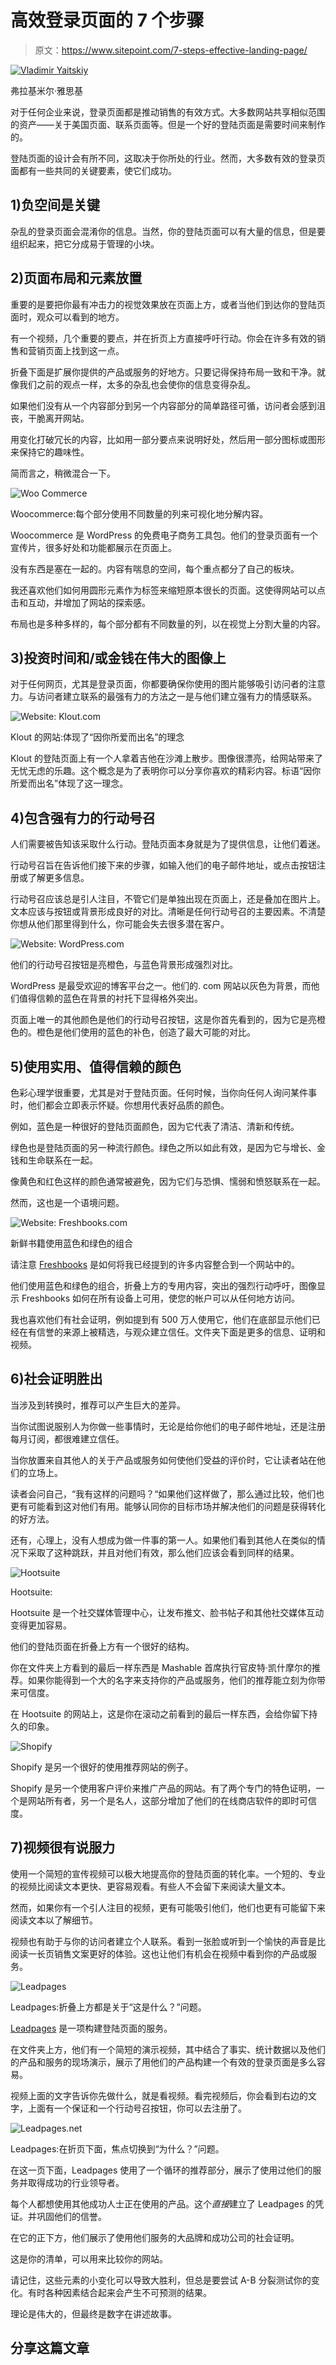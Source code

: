 # 高效登录页面的 7 个步骤

> 原文：<https://www.sitepoint.com/7-steps-effective-landing-page/>

[![Vladimir Yaitskiy](img/89462d59339ad1eeefe437beb0763a3c.png)](http://www.flickr.com/photos/kronny/8011274458/)

弗拉基米尔·雅思基

对于任何企业来说，登录页面都是推动销售的有效方式。大多数网站共享相似范围的资产——关于美国页面、联系页面等。但是一个好的登陆页面是需要时间来制作的。

登陆页面的设计会有所不同，这取决于你所处的行业。然而，大多数有效的登录页面都有一些共同的关键要素，使它们成功。

## 1)负空间是关键

杂乱的登录页面会混淆你的信息。当然，你的登陆页面可以有大量的信息，但是要组织起来，把它分成易于管理的小块。

## 2)页面布局和元素放置

重要的是要把你最有冲击力的视觉效果放在页面上方，或者当他们到达你的登陆页面时，观众可以看到的地方。

有一个视频，几个重要的要点，并在折页上方直接呼吁行动。你会在许多有效的销售和营销页面上找到这一点。

折叠下面是扩展你提供的产品或服务的好地方。只要记得保持布局一致和干净。就像我们之前的观点一样，太多的杂乱也会使你的信息变得杂乱。

如果他们没有从一个内容部分到另一个内容部分的简单路径可循，访问者会感到沮丧，干脆离开网站。

用变化打破冗长的内容，比如用一部分要点来说明好处，然后用一部分图标或图形来保持它的趣味性。

简而言之，稍微混合一下。

![Woo Commerce](img/49f58ad31951b65bd4fb5c5abbceab03.png)

Woocommerce:每个部分使用不同数量的列来可视化地分解内容。

Woocommerce 是 WordPress 的免费电子商务工具包。他们的登录页面有一个宣传片，很多好处和功能都展示在页面上。

没有东西是塞在一起的。内容有喘息的空间，每个重点都分了自己的板块。

我还喜欢他们如何用圆形元素作为标签来缩短原本很长的页面。这使得网站可以点击和互动，并增加了网站的探索感。

布局也是多种多样的，每个部分都有不同数量的列，以在视觉上分割大量的内容。

## 3)投资时间和/或金钱在伟大的图像上

对于任何网页，尤其是登录页面，你都要确保你使用的图片能够吸引访问者的注意力。与访问者建立联系的最强有力的方法之一是与他们建立强有力的情感联系。

![Website: Klout.com](img/3e58f433d371efa826262da048bf7c74.png)

Klout 的网站:体现了“因你所爱而出名”的理念

Klout 的登陆页面上有一个人拿着吉他在沙滩上散步。图像很漂亮，给网站带来了无忧无虑的乐趣。这个概念是为了表明你可以分享你喜欢的精彩内容。标语“因你所爱而出名”体现了这一理念。

## 4)包含强有力的行动号召

人们需要被告知该采取什么行动。登陆页面本身就是为了提供信息，让他们着迷。

行动号召旨在告诉他们接下来的步骤，如输入他们的电子邮件地址，或点击按钮注册或了解更多信息。

行动号召应该总是引人注目，不管它们是单独出现在页面上，还是叠加在图片上。文本应该与按钮或背景形成良好的对比。清晰是任何行动号召的主要因素。不清楚你想从他们那里得到什么，你可能会失去很多潜在客户。

![Website: WordPress.com](img/c382bbea315fef79fcf4c72205ebeb06.png)

他们的行动号召按钮是亮橙色，与蓝色背景形成强烈对比。

WordPress 是最受欢迎的博客平台之一。他们的. com 网站以灰色为背景，而他们值得信赖的蓝色在背景的衬托下显得格外突出。

页面上唯一的其他颜色是他们的行动号召按钮，这是你首先看到的，因为它是亮橙色的。橙色是他们使用的蓝色的补色，创造了最大可能的对比。

## 5)使用实用、值得信赖的颜色

色彩心理学很重要，尤其是对于登陆页面。任何时候，当你向任何人询问某件事时，他们都会立即表示怀疑。你想用代表好品质的颜色。

例如，蓝色是一种很好的登陆页面颜色，因为它代表了清洁、清新和传统。

绿色也是登陆页面的另一种流行颜色。绿色之所以如此有效，是因为它与增长、金钱和生命联系在一起。

像黄色和红色这样的颜色通常被避免，因为它们与恐惧、懦弱和愤怒联系在一起。

然而，这也是一个语境问题。

![Website: Freshbooks.com](img/5d5a9e322d50a2101bb2331fff999037.png)

新鲜书籍使用蓝色和绿色的组合

请注意 [Freshbooks](http://www.freshbooks.com/ "FreshBooks cloud accounting") 是如何将我已经提到的许多内容整合到一个网站中的。

他们使用蓝色和绿色的组合，折叠上方的专用内容，突出的强烈行动呼吁，图像显示 Freshbooks 如何在所有设备上可用，使您的帐户可以从任何地方访问。

我也喜欢他们有社会证明，例如提到有 500 万人使用它，他们在底部显示他们已经在有信誉的来源上被精选，与观众建立信任。文件夹下面是更多的信息、证明和视频。

## 6)社会证明胜出

当涉及到转换时，推荐可以产生巨大的差异。

当你试图说服别人为你做一些事情时，无论是给你他们的电子邮件地址，还是注册每月订阅，都很难建立信任。

当你放置来自其他人的关于产品或服务如何使他们受益的评价时，它让读者站在他们的立场上。

读者会问自己，“我有这样的问题吗？“如果他们这样做了，那么通过比较，他们也更有可能看到这对他们有用。能够认同你的目标市场并解决他们的问题是获得转化的好方法。

还有，心理上，没有人想成为做一件事的第一人。如果他们看到其他人在类似的情况下采取了这种跳跃，并且对他们有效，那么他们应该会看到同样的结果。

![Hootsuite](img/4f48e169e597e9983008b6159ac6f770.png)

Hootsuite:

Hootsuite 是一个社交媒体管理中心，让发布推文、脸书帖子和其他社交媒体互动变得更加容易。

他们的登陆页面在折叠上方有一个很好的结构。

你在文件夹上方看到的最后一样东西是 Mashable 首席执行官皮特·凯什摩尔的推荐。如果你能得到一个大的名字来支持你的产品或服务，他们的推荐能立刻为你带来可信度。

在 Hootsuite 的网站上，这是你在滚动之前看到的最后一样东西，会给你留下持久的印象。

![Shopify](img/5d92e65bf583826f7c2cc29a4e902396.png)

Shopify 是另一个很好的使用推荐网站的例子。

Shopify 是另一个使用客户评价来推广产品的网站。有了两个专门的特色证明，一个是网站所有者，另一个是名人，这部分增加了他们的在线商店软件的即时可信度。

## 7)视频很有说服力

使用一个简短的宣传视频可以极大地提高你的登陆页面的转化率。一个短的、专业的视频比阅读文本更快、更容易观看。有些人不会留下来阅读大量文本。

然而，如果你有一个引人注目的视频，更有可能吸引他们，他们也更有可能留下来阅读文本以了解细节。

视频也有助于与你的访问者建立个人联系。看到一张脸或听到一个愉快的声音是比阅读一长页销售文案更好的体验。这也让他们有机会在视频中看到你的产品或服务。

![Leadpages](img/b51a6226a6cfd2f725e78cb0231551f0.png)

Leadpages:折叠上方都是关于“这是什么？”问题。

[Leadpages](https://www.leadpages.net/products/ "Leadpages") 是一项构建登陆页面的服务。

在文件夹上方，他们有一个简短的演示视频，其中结合了事实、统计数据以及他们的产品和服务的现场演示，展示了用他们的产品构建一个有效的登录页面是多么容易。

视频上面的文字告诉你先做什么，就是看视频。看完视频后，你会看到右边的文字，上面有一个保证和一个行动号召按钮，你可以去注册了。

![Leadpages.net ](img/43e34227cf0849ddd042352bce7da1a3.png)

Leadpages:在折页下面，焦点切换到“为什么？”问题。

在这一页下面，Leadpages 使用了一个循环的推荐部分，展示了使用过他们的服务并取得成功的行业领导者。

每个人都想使用其他成功人士正在使用的产品。这个*直接*建立了 Leadpages 的凭证。并巩固他们的信誉。

在它的正下方，他们展示了使用他们服务的大品牌和成功公司的社会证明。

这是你的清单，可以用来比较你的网站。

请记住，这些元素的小变化可以导致大胜利，但总是要尝试 A-B 分裂测试你的变化。有时各种因素结合起来会产生不可预测的结果。

理论是伟大的，但最终是数字在讲述故事。

## 分享这篇文章